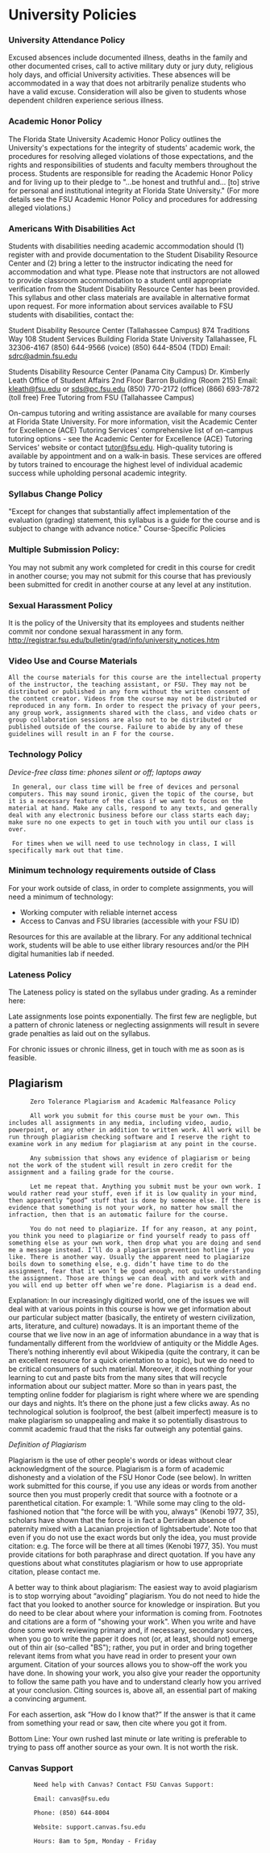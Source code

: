 # University Policies

### University Attendance Policy

Excused absences include documented illness, deaths in the family and other documented crises, call to active military duty or jury duty, religious holy days, and official University activities. These absences will be accommodated in a way that does not arbitrarily penalize students who have a valid excuse. Consideration will also be given to students whose dependent children experience serious illness.

### Academic Honor Policy

The Florida State University Academic Honor Policy outlines the University's expectations for the integrity of students' academic work, the procedures for resolving alleged violations of those expectations, and the rights and responsibilities of students and faculty members throughout the process. Students are responsible for reading the Academic Honor Policy and for living up to their pledge to "...be honest and truthful and... [to] strive for personal and institutional integrity at Florida State University." (For more details see the FSU Academic Honor Policy and procedures for addressing alleged violations.)



### Americans With Disabilities Act

 Students with disabilities needing academic accommodation should (1) register with and provide documentation to the Student Disability Resource Center and (2) bring a letter to the instructor indicating the need for accommodation and what type. Please note that instructors are not allowed to provide classroom accommodation to a student until appropriate verification from the Student Disability Resource Center has been provided. This syllabus and other class materials are available in alternative format upon request. For more information about services available to FSU students with disabilities, contact the:

 Student Disability Resource Center (Tallahassee Campus)
 874 Traditions Way
 108 Student Services Building
 Florida State University
 Tallahassee, FL 32306-4167
 (850) 644-9566 (voice)
 (850) 644-8504 (TDD)
 Email: sdrc@admin.fsu.edu

 Students Disability Resource Center (Panama City Campus)
 Dr. Kimberly Leath
 Office of Student Affairs
 2nd Floor Barron Building (Room 215)
 Email: kleath@fsu.edu or sds@pc.fsu.edu
 (850) 770-2172 (office)
 (866) 693-7872 (toll free)
 Free Tutoring from FSU (Tallahassee Campus)

On-campus tutoring and writing assistance are available for many courses at Florida State University. For more information, visit the Academic Center for Excellence (ACE) Tutoring Services' comprehensive list of on-campus tutoring options - see the Academic Center for Excellence (ACE) Tutoring Services' website or contact tutor@fsu.edu. High-quality tutoring is available by appointment and on a walk-in basis. These services are offered by tutors trained to encourage the highest level of individual academic success while upholding personal academic integrity.

### Syllabus Change Policy

 "Except for changes that substantially affect implementation of the evaluation (grading) statement, this syllabus is a guide for the course and is subject to change with advance notice."
  Course-Specific Policies

###  Multiple Submission Policy:

  You may not submit any work completed for credit in this course for credit in another course; you may not submit for this course that has previously been submitted for credit in another course at any level at any institution.

   

###  Sexual Harassment Policy

   It is the policy of the University that its employees and students neither commit nor condone sexual harassment in any form.  http://registrar.fsu.edu/bulletin/grad/info/university_notices.htm

### Video Use and Course Materials
    
    All the course materials for this course are the intellectual property of the instructor, the teaching assistant, or FSU. They may not be distributed or published in any form without the written consent of the content creator. Videos from the course may not be distributed or reproduced in any form. In order to respect the privacy of your peers, any group work, assignments shared with the class, and video chats or group collaboration sessions are also not to be distributed or published outside of the course. Failure to abide by any of these guidelines will result in an F for the course.


### Technology Policy
    
*Device-free class time: phones silent or off; laptops away*
    
     In general, our class time will be free of devices and personal computers. This may sound ironic, given the topic of the course, but it is a necessary feature of the class if we want to focus on the material at hand. Make any calls, respond to any texts, and generally deal with any electronic business before our class starts each day; make sure no one expects to get in touch with you until our class is over.
    
     For times when we will need to use technology in class, I will specifically mark out that time.


### Minimum technology requirements outside of Class
    
For your work outside of class, in order to complete assignments, you will need a minimum of technology:
    
- Working computer with reliable internet access
- Access to Canvas and FSU libraries (accessible with your FSU ID)
    
Resources for this are available at the library. For any additional technical work, students will be able to use either library resources and/or the PIH digital humanities lab if needed.

### Lateness Policy

The Lateness policy is stated on the syllabus under grading. As a reminder here:
    
Late assignments lose points exponentially. The first few are negligble, but a pattern of chronic lateness or neglecting assignments will result in severe grade penalties as laid out on the syllabus.
    
For chronic issues or chronic illness, get in touch with me as soon as is feasible.

## Plagiarism
    
          Zero Tolerance Plagiarism and Academic Malfeasance Policy
    
          All work you submit for this course must be your own. This includes all assignments in any media, including video, audio, powerpoint, or any other in addition to written work. All work will be run through plagiarism checking software and I reserve the right to examine work in any medium for plagiarism at any point in the course.
    
          Any submission that shows any evidence of plagiarism or being not the work of the student will result in zero credit for the assignment and a failing grade for the course.
    
          Let me repeat that. Anything you submit must be your own work. I would rather read your stuff, even if it is low quality in your mind, then apparently “good” stuff that is done by someone else. If there is evidence that something is not your work, no matter how small the infraction, then that is an automatic failure for the course.
    
          You do not need to plagiarize. If for any reason, at any point, you think you need to plagiarize or find yourself ready to pass off something else as your own work, then drop what you are doing and send me a message instead. I’ll do a plagiarism prevention hotline if you like. There is another way. Usually the apparent need to plagiarize boils down to something else, e.g. didn’t have time to do the assignment, fear that it won’t be good enough, not quite understanding the assignment. Those are things we can deal with and work with and you will end up better off when we’re done. Plagiarism is a dead end.


Explanation: In our increasingly digitized world, one of the issues we will deal with at various points in this course is how we get information about our particular subject matter (basically, the entirety of western civilization, arts, literature, and culture) nowadays. It is an important theme of the course that we live now in an age of information abundance in a way that is fundamentally different from the worldview of antiquity or the Middle Ages. There’s nothing inherently evil about Wikipedia (quite the contrary, it can be an excellent resource for a quick orientation to a topic), but we do need to be critical consumers of such material. Moreover, it does nothing for your learning to cut and paste bits from the many sites that will recycle information about our subject matter. More so than in years past, the tempting online fodder for plagiarism is right where where we are spending our days and nights. It’s there on the phone just a few clicks away. As no technological solution is foolproof, the best (albeit imperfect) measure is to make plagiarism so unappealing and make it so potentially disastrous to commit academic fraud that the risks far outweigh any potential gains.

*Definition of Plagiarism*
	
Plagiarism is the use of other people's words or ideas without clear acknowledgment of the source. Plagiarism is a form of academic dishonesty and a violation of the FSU Honor Code (see below). In written work submitted for this course, if you use any ideas or words from another source then you must properly credit that source with a footnote or a parenthetical citation. For example: 1. 'While some may cling to the old-fashioned notion that "the force will be with you, always" (Kenobi 1977, 35), scholars have shown that the force is in fact a Derridean absence of paternity mixed with a Lacanian projection of lightsabertude'. Note too that even if you do not use the exact words but only the idea, you must provide citation: e.g. The force will be there at all times (Kenobi 1977, 35). You must provide citations for both paraphrase and direct quotation. If you have any questions about what constitutes plagiarism or how to use appropriate citation, please contact me.


A better way to think about plagiarism: The easiest way to avoid plagiarism is to stop worrying about “avoiding” plagiarism. You do not need to hide the fact that you looked to another source for knowledge or inspiration. But you do need to be clear about where your information is coming from. Footnotes and citations are a form of "showing your work". When you write and have done some work reviewing primary and, if necessary, secondary sources, when you go to write the paper it does not (or, at least, should not) emerge out of thin air (so-called "BS"); rather, you put in order and bring together relevant items from what you have read in order to present your own argument. Citation of your sources allows you to show-off the work you have done. In showing your work, you also give your reader the opportunity to follow the same path you have and to understand clearly how you arrived at your conclusion. Citing sources is, above all, an essential part of making a convincing argument.


For each assertion, ask “How do I know that?” If the answer is that it came from something your read or saw, then cite where you got it from.


Bottom Line: Your own rushed last minute or late writing is preferable to trying to pass off another source as your own. It is not worth the risk.

### Canvas Support
	
		   Need help with Canvas? Contact FSU Canvas Support:
	
		   Email: canvas@fsu.edu
	
		   Phone: (850) 644-8004
	
		   Website: support.canvas.fsu.edu
	
		   Hours: 8am to 5pm, Monday - Friday

